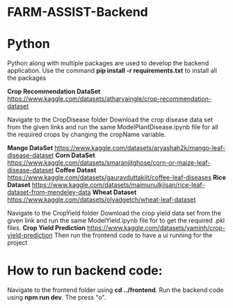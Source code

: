 # FARM-ASSIST-Backend

# Python

Python along with multiple packages are used to develop the backend application.
Use the command **pip install -r requirements.txt** to install all the packages

**Crop Recommendation DataSet** https://www.kaggle.com/datasets/atharvaingle/crop-recommendation-dataset

Navigate to the CropDisease folder
Download the crop disease data set from the given links and run the same ModelPlantDisease.ipynb file for all the required crops by changing the cropName variable.

**Mango DataSet** https://www.kaggle.com/datasets/aryashah2k/mango-leaf-disease-dataset
**Corn DataSet** https://www.kaggle.com/datasets/smaranjitghose/corn-or-maize-leaf-disease-dataset
**Coffee Datast** https://www.kaggle.com/datasets/gauravduttakiit/coffee-leaf-diseases
**Rice Dataset** https://www.kaggle.com/datasets/maimunulkjisan/rice-leaf-dataset-from-mendeley-data
**Wheat Dataset** https://www.kaggle.com/datasets/olyadgetch/wheat-leaf-dataset

Navigate to the CropYield folder
Download the crop yield data set from the given link and run the same ModelYield.ipynb file for to get the required .pkl files.
**Crop Yield Prediction** https://www.kaggle.com/datasets/yaminh/crop-yield-prediction
Then run the frontend code to have a ui running for the project

# How to run backend code:

Navigate to the frontend folder using **cd ../frontend**.
Run the backend code using **npm run dev**.
The press "o".
